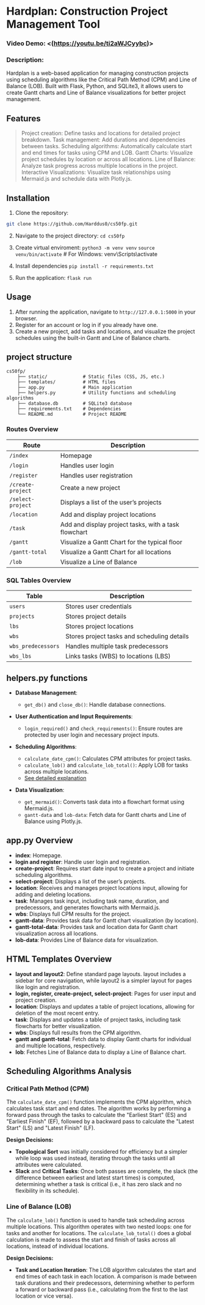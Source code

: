 # Hardplan: Construction Project Management Tool

### Video Demo:  <(https://youtu.be/ti2aWJCyybc)>

### Description:
Hardplan is a web-based application for managing construction projects using scheduling algorithms like the Critical Path Method (CPM) and Line of Balance (LOB). Built with Flask, Python, and SQLite3, it allows users to create Gantt charts and Line of Balance visualizations for better project management.

## Features
> Project creation: Define tasks and locations for detailed project breakdown.
> Task management: Add durations and dependencies between tasks.
> Scheduling algorithms: Automatically calculate start and end times for tasks using CPM and LOB.
> Gantt Charts: Visualize project schedules by location or across all locations.
> Line of Balance: Analyze task progress across multiple locations in the project.
> Interactive Visualizations: Visualize task relationships using Mermaid.js and schedule data with Plotly.js.

## Installation

1. Clone the repository:
```bash
git clone https://github.com/Harddus0/cs50fp.git
```

2. Navigate to the project directory:
`cd cs50fp`

3. Create virtual enviroment:
`python3 -m venv venv`
`source venv/bin/activate`  # For Windows: venv\Scripts\activate

4. Install dependencies
`pip install -r requirements.txt`

5. Run the application:
`flask run`


## Usage

1. After running the application, navigate to `http://127.0.0.1:5000` in your browser.
2. Register for an account or log in if you already have one.
3. Create a new project, add tasks and locations, and visualize the project schedules using the built-in Gantt and Line of Balance charts.


## project structure
```
cs50fp/ 
    ├── static/             # Static files (CSS, JS, etc.)
    ├── templates/          # HTML files
    ├── app.py              # Main application
    ├── helpers.py          # Utility functions and scheduling algorithms
    ├── database.db         # SQLite3 database 
    ├── requirements.txt    # Dependencies 
    └── README.md           # Project README
```

### Routes Overview

| Route             | Description                                                               |
|-------------------|---------------------------------------------------------------------------|
| `/index`          | Homepage                                                                  |
| `/login`          | Handles user login                                                        |
| `/register`       | Handles user registration                                                 |
| `/create-project` | Create a new project                                                      |
| `/select-project` | Displays a list of the user’s projects                                    |
| `/location`       | Add and display project locations                                         |
| `/task`           | Add and display project tasks, with a task flowchart                      |
| `/gantt`          | Visualize a Gantt Chart for the typical floor                             |
| `/gantt-total`    | Visualize a Gantt Chart for all locations                                 |
| `/lob`            | Visualize a Line of Balance                                               |


### SQL Tables Overview

| Table              | Description                                                              |
|--------------------|--------------------------------------------------------------------------|
| `users`            | Stores user credentials                                                  |
| `projects`         | Stores project details                                                   |
| `lbs`              | Stores project locations                                                 |
| `wbs`              | Stores project tasks and scheduling details                              |
| `wbs_predecessors` | Handles multiple task predecessors                                       |
| `wbs_lbs`          | Links tasks (WBS) to locations (LBS)                                     |

## helpers.py functions

- **Database Management**:
    - `get_db()` and `close_db()`: Handle database connections.

- **User Authentication and Input Requirements**:
    - `login_required()` and `check_requirements()`: Ensure routes are protected by user login and necessary project inputs.

- **Scheduling Algorithms**:
    - `calculate_date_cpm()`: Calculates CPM attributes for project tasks.
    - `calculate_lob()` and `calculate_lob_total()`: Apply LOB for tasks across multiple locations.
    - [See detailed explanation](#scheduling-algorithms-analysis)

- **Data Visualization**:
    - `get_mermaid()`: Converts task data into a flowchart format using Mermaid.js.
    - `gantt-data` and `lob-data`: Fetch data for Gantt charts and Line of Balance using Plotly.js.


## app.py Overview

- **index**: Homepage.
- **login and register**: Handle user login and registration.
- **create-project**: Requires start date input to create a project and initiate scheduling algorithms.
- **select-project**: Displays a list of the user’s projects.
- **location**: Receives and manages project locations input, allowing for adding and deleting locations.
- **task**: Manages task input, including task name, duration, and predecessors, and generates flowcharts with Mermaid.js.
- **wbs**: Displays full CPM results for the project.
- **gantt-data**: Provides task data for Gantt chart visualization (by location).
- **gantt-total-data**: Provides task and location data for Gantt chart visualization across all locations.
- **lob-data**: Provides Line of Balance data for visualization.


## HTML Templates Overview

- **layout and layout2**: Define standard page layouts. layout includes a sidebar for core navigation, while layout2 is a simpler layout for pages like login and registration.
- **login, register, create-project, select-project**: Pages for user input and project creation.
- **location**: Displays and updates a table of project locations, allowing for deletion of the most recent entry.
- **task**: Displays and updates a table of project tasks, including task flowcharts for better visualization.
- **wbs**: Displays full results from the CPM algorithm.
- **gantt and gantt-total**: Fetch data to display Gantt charts for individual and multiple locations, respectively.
- **lob**: Fetches Line of Balance data to display a Line of Balance chart.


## Scheduling Algorithms Analysis

### Critical Path Method (CPM)

The `calculate_date_cpm()` function implements the CPM algorithm, which calculates task start and end dates. The algorithm works by performing a forward pass through the tasks to calculate the "Earliest Start" (ES) and "Earliest Finish" (EF), followed by a backward pass to calculate the "Latest Start" (LS) and "Latest Finish" (LF). 

**Design Decisions:**
- **Topological Sort** was initially considered for efficiency but a simpler while loop was used instead, iterating through the tasks until all attributes were calculated.
- **Slack** and **Critical Tasks**: Once both passes are complete, the slack (the difference between earliest and latest start times) is computed, determining whether a task is critical (i.e., it has zero slack and no flexibility in its schedule).

### Line of Balance (LOB)

The `calculate_lob()` function is used to handle task scheduling across multiple locations. This algorithm operates with two nested loops: one for tasks and another for locations.
The `calculate_lob_total()` does a global calculation is made to assess the start and finish of tasks across all locations, instead of individual locations.

**Design Decisions:**
- **Task and Location Iteration**: The LOB algorithm calculates the start and end times of each task in each location. A comparison is made between task durations and their predecessors, determining whether to perform a forward or backward pass (i.e., calculating from the first to the last location or vice versa).

